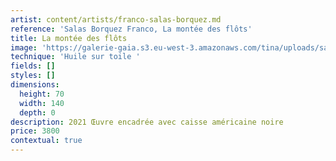 ```yaml
---
artist: content/artists/franco-salas-borquez.md
reference: 'Salas Borquez Franco, La montée des flôts'
title: La montée des flôts
image: 'https://galerie-gaia.s3.eu-west-3.amazonaws.com/tina/uploads/salas-borquez-franco/galerie-gaia-franco salas borquez-la mer montee.jpg'
technique: 'Huile sur toile '
fields: []
styles: []
dimensions:
  height: 70
  width: 140
  depth: 0
description: 2021 Œuvre encadrée avec caisse américaine noire
price: 3800
contextual: true
---
```


